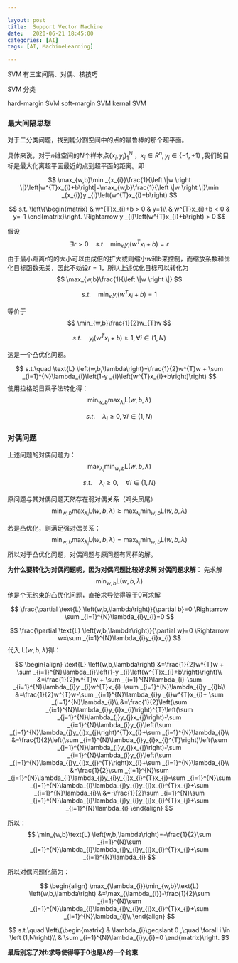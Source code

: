 ```yaml
---

layout: post
title:  Support Vector Machine
date:   2020-06-21 18:45:00
categories: [AI]
tags: [AI, MachineLearning]

---
```


SVM 有三宝间隔、对偶、核技巧

SVM 分类

hard-margin SVM
soft-margin SVM
kernal SVM

### 最大间隔思想
对于二分类问题，找到能分割空间中的点的最鲁棒的那个超平面。

具体来说，对于$n$维空间的$N$个样本点$\left \{x _{i}, y _{i} \right \} _{1} ^{N}$ ，$x _{i} \in R ^{n},y_{i} \in \left \{-1,+1 \right \}$ ,我们的目标是最大化离超平面最近的点到超平面的距离。即

$$
\max_{w,b}\min _{x_{i}}\frac{1}{\left \|w \right \|}\left|w^{T}x_{i}+b\right|=\max_{w,b}\frac{1}{\left \|w \right \|}\min _{x_{i}}y _{i}\left(w^{T}x_{i}+b\right)
$$

$$
s.t.
\left\{\begin{matrix}
 & w^{T}x_{i}+b > 0 & y=1\\ 
 & w^{T}x_{i}+b < 0 & y=-1
\end{matrix}\right.
\Rightarrow
y _{i}\left(w^{T}x_{i}+b\right) > 0
$$

假设
$$
\exists r>0 \quad s.t\quad \min _{x_{i}}y _{i}\left(w^{T}x_{i}+b\right)=r
$$
由于最小距离$r$的的大小可以由成倍的扩大或则缩小$w$和$b$来控制，而缩放系数和优化目标函数无关，因此不妨设$r=1$，所以上述优化目标可以转化为
$$
\max_{w,b}\frac{1}{\left \|w \right \|}
$$

$$
s.t.\quad \min _{x_{i}}y _{i}\left(w^{T}x_{i}+b\right)=1
$$

等价于
$$
\min_{w,b}\frac{1}{2}w_{T}w
$$

$$
s.t.\quad y _{i}\left(w^{T}x_{i}+b\right)\geqslant 1, \forall i \in \left (1,N\right)
$$

这是一个凸优化问题。

$$
s.t.\quad \text{L} \left(w,b,\lambda\right)=\frac{1}{2}w^{T}w + \sum _{i=1}^{N}\lambda_{i}\left(1-y _{i}\left(w^{T}x_{i}+b\right)\right)
$$
使用拉格朗日乘子法转化得：
$$
\min_{w,b}\max_{\lambda_{i}}\text{L} \left(w,b,\lambda\right)
$$

$$
s.t.\quad \lambda_{i}\geqslant 0, \forall i \in \left (1,N\right)
$$


### 对偶问题
上述问题的对偶问题为：
$$
\max_{\lambda_{i}}\min_{w,b}\text{L} \left(w,b,\lambda\right)
$$

$$
s.t.\quad \lambda_{i}\geqslant 0,\quad\forall i \in \left (1,N\right)
$$

原问题与其对偶问题天然存在弱对偶关系（鸡头凤尾）
$$
\min_{w,b}\max_{\lambda_{i}}\text{L} \left(w,b,\lambda\right) \geqslant \max_{\lambda_{i}}\min_{w,b}\text{L} \left(w,b,\lambda\right)
$$

若是凸优化，则满足强对偶关系：
$$
\min_{w,b}\max_{\lambda_{i}}\text{L} \left(w,b,\lambda\right) = \max_{\lambda_{i}}\min_{w,b}\text{L} \left(w,b,\lambda\right)
$$
所以对于凸优化问题，对偶问题与原问题有同样的解。

**为什么要转化为对偶问题呢，因为对偶问题比较好求解**
**对偶问题求解：**
先求解
$$
\min_{w,b}\text{L} \left(w,b,\lambda\right)
$$
他是个无约束的凸优化问题，直接求导使得等于$0$可求解

$$
\frac{\partial \text{L} \left(w,b,\lambda\right)}{\partial b}=0
\Rightarrow
\sum _{i=1}^{N}\lambda_{i}y_{i}=0
$$

$$
\frac{\partial \text{L} \left(w,b,\lambda\right)}{\partial w}=0
\Rightarrow
w=\sum _{i=1}^{N}\lambda_{i}y_{i}x_{i}
$$
代入 $\text{L} \left(w,b,\lambda\right)$得：


$$
\begin{align}
\text{L} \left(w,b,\lambda\right)
&=\frac{1}{2}w^{T}w + \sum _{i=1}^{N}\lambda_{i}\left(1-y _{i}\left(w^{T}x_{i}+b\right)\right)\\
&=\frac{1}{2}w^{T}w + \sum _{i=1}^{N}\lambda_{i}-\sum _{i=1}^{N}\lambda_{i}y _{i}w^{T}x_{i}-\sum _{i=1}^{N}\lambda_{i}y _{i}b\\
&=\frac{1}{2}w^{T}w-\sum _{i=1}^{N}\lambda_{i}y _{i}w^{T}x_{i}+ \sum _{i=1}^{N}\lambda_{i}\\
&=\frac{1}{2}\left(\sum _{i=1}^{N}\lambda_{i}y_{i}x_{i}\right)^{T}\left(\sum _{j=1}^{N}\lambda_{j}y_{j}x_{j}\right)-\sum _{i=1}^{N}\lambda_{i}y_{i}\left(\sum _{j=1}^{N}\lambda_{j}y_{j}x_{j}\right)^{T}x_{i}+\sum _{i=1}^{N}\lambda_{i}\\
&=\frac{1}{2}\left(\sum _{i=1}^{N}\lambda_{i}y_{i}x_{i}^{T}\right)\left(\sum _{j=1}^{N}\lambda_{j}y_{j}x_{j}\right)-\sum _{i=1}^{N}\lambda_{i}y_{i}\left(\sum _{j=1}^{N}\lambda_{j}y_{j}x_{j}^{T}\right)x_{i}+\sum _{i=1}^{N}\lambda_{i}\\
&=\frac{1}{2}\sum _{i=1}^{N}\sum _{j=1}^{N}\lambda_{i}\lambda_{j}y_{i}y_{j}x_{i}^{T}x_{j}-\sum _{i=1}^{N}\sum _{j=1}^{N}\lambda_{i}\lambda_{j}y_{i}y_{j}x_{i}^{T}x_{j}+\sum _{i=1}^{N}\lambda_{i}\\
&=-\frac{1}{2}\sum _{i=1}^{N}\sum _{j=1}^{N}\lambda_{i}\lambda_{j}y_{i}y_{j}x_{i}^{T}x_{j}+\sum _{i=1}^{N}\lambda_{i}
\end{align}
$$


所以：
$$
\min_{w,b}\text{L} \left(w,b,\lambda\right)=-\frac{1}{2}\sum _{i=1}^{N}\sum _{j=1}^{N}\lambda_{i}\lambda_{j}y_{i}y_{j}x_{i}^{T}x_{j}+\sum _{i=1}^{N}\lambda_{i}
$$

所以对偶问题化简为：

$$
\begin{align}
\max_{\lambda_{i}}\min_{w,b}\text{L} \left(w,b,\lambda\right)
&=\max_{\lambda_{i}}-\frac{1}{2}\sum _{i=1}^{N}\sum _{j=1}^{N}\lambda_{i}\lambda_{j}y_{i}y_{j}x_{i}^{T}x_{j}+\sum _{i=1}^{N}\lambda_{i}\\
\end{align}
$$

$$
s.t.\quad 
\left\{\begin{matrix}
 & \lambda_{i}\geqslant 0 ,\quad \forall i \in \left (1,N\right)\\ 
 & \sum _{i=1}^{N}\lambda_{i}y_{i}=0
\end{matrix}\right.
$$

**最后别忘了对$b$求导使得等于0也是$\lambda$的一个约束**

